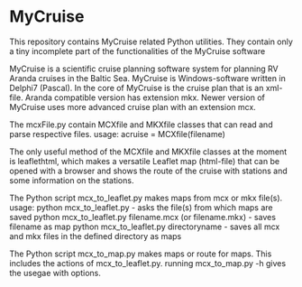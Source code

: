 # MyCruise

This repository contains MyCruise related Python utilities.
They contain only a tiny incomplete part of the functionalities of the MyCruise software

MyCruise is a scientific cruise planning software system for planning RV Aranda cruises in the Baltic Sea.
MyCruise is Windows-software written in Delphi7 (Pascal). 
In the core of MyCruise is the cruise plan that is an xml-file. Aranda compatible version has extension mkx.
Newer version of MyCruise uses more advanced cruise plan with an extension mcx.

The mcxFile.py contain MCXfile and MKXfile classes that can read and parse respective files.
usage: acruise = MCXfile(filename)

The only useful method of the MCXfile and MKXfile classes at the moment is leaflethtml, which makes a versatile 
Leaflet map (html-file) that can be opened with a browser and shows the route of the cruise with stations and
some information on the stations.

The Python script mcx_to_leaflet.py makes maps from mcx or mkx file(s).
usage:
python mcx_to_leaflet.py  - asks the file(s) from which maps are saved
python mcx_to_leaflet.py filename.mcx (or filename.mkx) - saves filename as map
python mcx_to_leaflet.py directoryname - saves all mcx and mkx files in the defined directory as maps

The Python script mcx_to_map.py makes maps or route for maps. This includes
the actions of mcx_to_leaflet.py. running mcx_to_map.py -h gives the usegae with options. 

